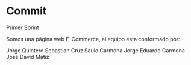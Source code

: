 # Commit
Primer Sprint

Somos una página web E-Commerce, el equipo esta conformado por:

Jorge Quintero 
Sebastian Cruz 
Saulo Carmona 
Jorge Eduardo Carmona 
José David Matiz 
